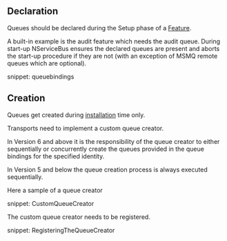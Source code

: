 
## Declaration

Queues should be declared during the Setup phase of a [Feature](/nservicebus/pipeline/features.md).

A built-in example is the audit feature which needs the audit queue. During start-up NServiceBus ensures the declared queues are present and aborts the start-up procedure if they are not (with an exception of MSMQ remote queues which are optional).

snippet: queuebindings


## Creation

Queues get created during [installation](/nservicebus/operations/installers.md) time only.

Transports need to implement a custom queue creator.

In Version 6 and above it is the responsibility of the queue creator to either sequentially or concurrently create the queues provided in the queue bindings for the specified identity.

In Version 5 and below the queue creation process is always executed sequentially.

Here a sample of a queue creator

snippet: CustomQueueCreator

The custom queue creator needs to be registered.

snippet: RegisteringTheQueueCreator